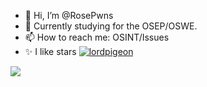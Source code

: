 - 👋 Hi, I’m @RosePwns
- 👀 Currently studying for the OSEP/OSWE. 
- 📫 How to reach me: OSINT/Issues
- ✨ I like stars
[ ![lordpigeon](https://app.hackthebox.com/profile/1055111)](https://app.hackthebox.com/profile/1055111)
<img src="https://github.com/RosePwns/HTB_Challenges/blob/main/assets/gitme.PNG">



<!---
RoseHacks/RoseHacks is a ✨ special ✨ repository because its `README.md` (this file) appears on your GitHub profile.
You can click the Preview link to take a look at your changes.
--->
